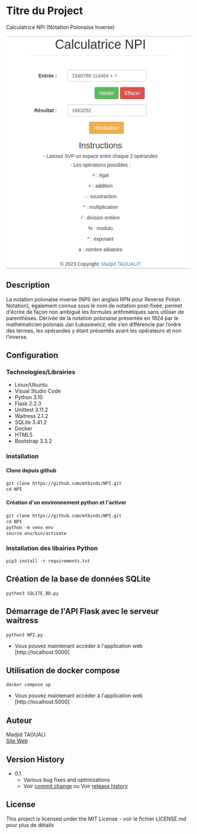 # Titre du Project

Calculatrice NPI (Notation Polonaise Inverse)

![plot](./images/calculatrice.png)

## Description

La notation polonaise inverse (NPI) (en anglais RPN pour Reverse Polish Notation), également connue sous le nom de notation post-fixée, permet d'écrire de façon non ambiguë les formules arithmétiques sans utiliser de parenthèses. Dérivée de la notation polonaise présentée en 1924 par le mathématicien polonais Jan Łukasiewicz, elle s’en différencie par l’ordre des termes, les opérandes y étant présentés avant les opérateurs et non l’inverse.

## Configuration

### Technologies/Librairies

* Linux/Ubuntu
* Visual Studio Code
* Python 3.10
* Flask 2.2.3
* Unittest 3.11.2
* Waitress 2.1.2
* SQLite 3.41.2
* Docker
* HTML5
* Bootstrap 3.3.2 

### Installation

#### Clone depuis github

```
git clone https://github.com/mtbinds/NPI.git 
cd NPI
``` 
#### Création d'un environnement python et l'activer 

```
git clone https://github.com/mtbinds/NPI.git 
cd NPI
python -m venv env
source env/bin/activate
```

### Installation des libairies Python

```
pip3 install -r requirements.txt
```

## Création de la base de données SQLite

```
python3 SQLITE_BD.py
```

## Démarrage de l'API Flask avec le serveur waitress

```
python3 NPI.py
```
* Vous pouvez maintenant accéder à l'application web [http://localhost:5000]

## Utilisation de docker compose 

```
docker compose up
```
* Vous pouvez maintenant accéder à l'application web [http://localhost:5000] 

## Auteur

Madjid TAOUALI  
[Site Web](https://madjidportfolio.vercel.app/)

## Version History

* 0.1
    * Various bug fixes and optimizations
    * Voir [commit change]() ou Voir [release history]()


## License

This project is licensed under the MIT License - voir le fichier LICENSE.md pour plus de détails
